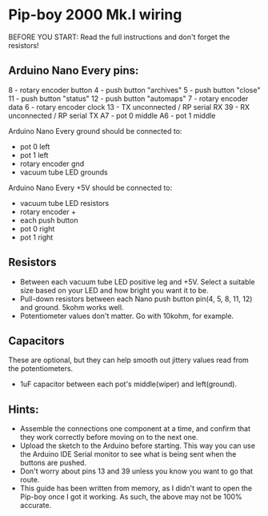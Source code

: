 # Pip-boy 2000 Mk.I wiring

BEFORE YOU START: Read the full instructions and don't forget the resistors!

## Arduino Nano Every pins:

8 - rotary encoder button
4 - push button "archives"
5 - push button "close"
11 - push button "status"
12 - push button "automaps"
7 - rotary encoder data
6 - rotary encoder clock
13 - TX unconnected / RP serial RX
39 - RX unconnected / RP serial TX
A7 - pot 0 middle
A6 - pot 1 middle

Arduino Nano Every ground should be connected to:

- pot 0 left
- pot 1 left
- rotary encoder gnd
- vacuum tube LED grounds

Arduino Nano Every +5V should be connected to:

- vacuum tube LED resistors
- rotary encoder +
- each push button
- pot 0 right
- pot 1 right

## Resistors

- Between each vacuum tube LED positive leg and +5V. Select a suitable size based on your LED and how bright you want it to be.
- Pull-down resistors between each Nano push button pin(4, 5, 8, 11, 12) and ground. 5kohm works well.
- Potentiometer values don't matter. Go with 10kohm, for example.

## Capacitors

These are optional, but they can help smooth out jittery values read from the potentiometers.

- 1uF capacitor between each pot's middle(wiper) and left(ground).

## Hints:

- Assemble the connections one component at a time, and confirm that they work correctly before moving on to the next one.
- Upload the sketch to the Arduino before starting. This way you can use the Arduino IDE Serial monitor to see what is being sent when the buttons are pushed.
- Don't worry about pins 13 and 39 unless you know you want to go that route.
- This guide has been written from memory, as I didn't want to open the Pip-boy once I got it working. As such, the above may not be 100% accurate.
